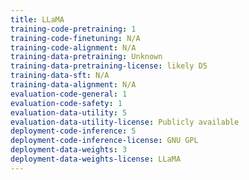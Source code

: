 ```yaml
---
title: LLaMA
training-code-pretraining: 1
training-code-finetuning: N/A
training-code-alignment: N/A
training-data-pretraining: Unknown
training-data-pretraining-license: likely D5
training-data-sft: N/A
training-data-alignment: N/A
evaluation-code-general: 1
evaluation-code-safety: 1
evaluation-data-utility: 5
evaluation-data-utility-license: Publicly available
deployment-code-inference: 5
deployment-code-inference-license: GNU GPL
deployment-data-weights: 3
deployment-data-weights-license: LLaMA
---
```

